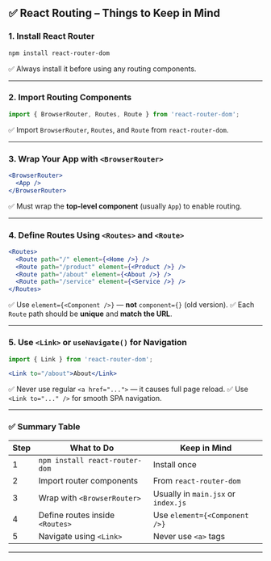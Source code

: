 
## ✅ React Routing – Things to Keep in Mind

### 1. **Install React Router**

```bash
npm install react-router-dom
```

✅ Always install it before using any routing components.

---

### 2. **Import Routing Components**

```jsx
import { BrowserRouter, Routes, Route } from 'react-router-dom';
```

✅ Import `BrowserRouter`, `Routes`, and `Route` from `react-router-dom`.

---

### 3. **Wrap Your App with `<BrowserRouter>`**

```jsx
<BrowserRouter>
  <App />
</BrowserRouter>
```

✅ Must wrap the **top-level component** (usually `App`) to enable routing.

---

### 4. **Define Routes Using `<Routes>` and `<Route>`**

```jsx
<Routes>
  <Route path="/" element={<Home />} />
  <Route path="/product" element={<Product />} />
  <Route path="/about" element={<About />} />
  <Route path="/service" element={<Service />} />
</Routes>
```

✅ Use `element={<Component />}` — **not** `component={}` (old version).
✅ Each `Route` path should be **unique** and **match the URL**.

---

### 5. **Use `<Link>` or `useNavigate()` for Navigation**

```jsx
import { Link } from 'react-router-dom';

<Link to="/about">About</Link>
```

✅ Never use regular `<a href="...">` — it causes full page reload.
✅ Use `<Link to="..." />` for smooth SPA navigation.

---

### ✅ Summary Table

| Step | What to Do                      | Keep in Mind                        |
| ---- | ------------------------------- | ----------------------------------- |
| 1    | `npm install react-router-dom`  | Install once                        |
| 2    | Import router components        | From `react-router-dom`             |
| 3    | Wrap with `<BrowserRouter>`     | Usually in `main.jsx` or `index.js` |
| 4    | Define routes inside `<Routes>` | Use `element={<Component />}`       |
| 5    | Navigate using `<Link>`         | Never use `<a>` tags                |

---